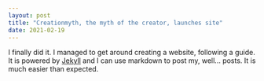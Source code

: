 ```yaml
---
layout: post
title: "Creationmyth, the myth of the creator, launches site"
date: 2021-02-19
---
```


I finally did it. I managed to get around creating a website, following a guide. It is powered by [Jekyll](http://jekyllrb.com) and I can use markdown to post my, well... posts. It is much easier than expected.
